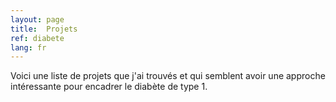 ```yaml
---
layout: page
title:  Projets
ref: diabete
lang: fr
---
```


Voici une liste de projets que j'ai trouvés et qui semblent avoir une approche intéressante pour encadrer le diabète de type 1.
